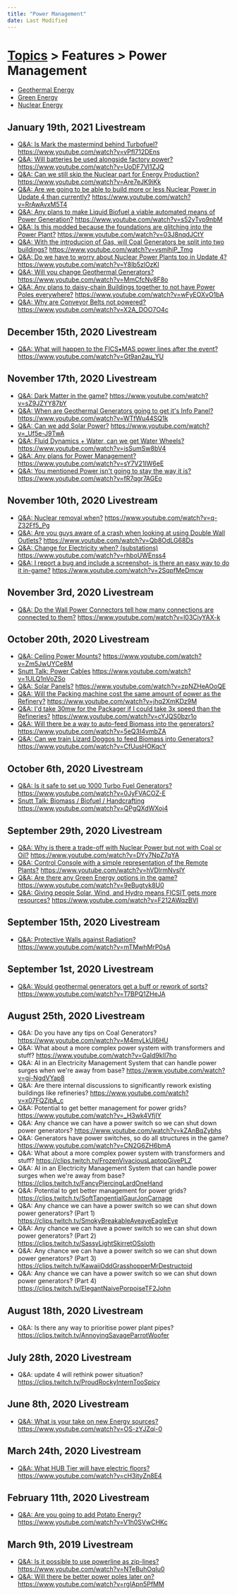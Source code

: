 ```yaml
---
title: "Power Management"
date: Last Modified
---
```

# [Topics](../../topics.md) > Features > Power Management
* [Geothermal Energy](../../topics/features/power-management/geothermal-energy.md)
* [Green Energy](../../topics/features/power-management/green-energy.md)
* [Nuclear Energy](../../topics/features/power-management/nuclear-energy.md)

## January 19th, 2021 Livestream
* [Q&A: Is Mark the mastermind behind Turbofuel?](../../transcriptions/yt-vPfI712DEns.md) https://www.youtube.com/watch?v=vPfI712DEns
* [Q&A: Will batteries be used alongside factory power?](../../transcriptions/yt-UoDF7Vl1ZJQ.md) https://www.youtube.com/watch?v=UoDF7Vl1ZJQ
* [Q&A: Can we still skip the Nuclear part for Energy Production?](../../transcriptions/yt-Are7eJK9iKk.md) https://www.youtube.com/watch?v=Are7eJK9iKk
* [Q&A: Are we going to be able to build more or less Nuclear Power in Update 4 than currently?](../../transcriptions/yt-RrAwAvxM5T4.md) https://www.youtube.com/watch?v=RrAwAvxM5T4
* [Q&A: Any plans to make Liquid Biofuel a viable automated means of Power Generation?](../../transcriptions/yt-s52yTvp9nbM.md) https://www.youtube.com/watch?v=s52yTvp9nbM
* [Q&A: Is this modded because the foundations are glitching into the Power Plant?](../../transcriptions/yt-03J8nqdJCtY.md) https://www.youtube.com/watch?v=03J8nqdJCtY
* [Q&A: With the introducion of Gas, will Coal Generators be split into two buildings?](../../transcriptions/yt-vsmihiP_Tmg.md) https://www.youtube.com/watch?v=vsmihiP_Tmg
* [Q&A: Do we have to worry about Nuclear Power Plants too in Update 4?](../../transcriptions/yt-Y8Ib5zlOzKI.md) https://www.youtube.com/watch?v=Y8Ib5zlOzKI
* [Q&A: Will you change Geothermal Generators?](../../transcriptions/yt-MmCfcNv8F8o.md) https://www.youtube.com/watch?v=MmCfcNv8F8o
* [Q&A: Any plans to daisy-chain Buildings together to not have Power Poles everywhere?](../../transcriptions/yt-wFyEOXvO1bA.md) https://www.youtube.com/watch?v=wFyEOXvO1bA
* [Q&A: Why are Conveyor Belts not powered?](../../transcriptions/yt-X2A_DOO7O4c.md) https://www.youtube.com/watch?v=X2A_DOO7O4c

## December 15th, 2020 Livestream
* [Q&A: What will happen to the FICS⁕MAS power lines after the event?](../../transcriptions/yt-Gt9an2au_YU.md) https://www.youtube.com/watch?v=Gt9an2au_YU

## November 17th, 2020 Livestream
* [Q&A: Dark Matter in the game?](../../transcriptions/yt-sZ9JZYY87bY.md) https://www.youtube.com/watch?v=sZ9JZYY87bY
* [Q&A: When are Geothermal Generators going to get it's Info Panel?](../../transcriptions/yt-WTfWu44SQ1k.md) https://www.youtube.com/watch?v=WTfWu44SQ1k
* [Q&A: Can we add Solar Power?](../../transcriptions/yt-_Uf5e-J9TwA.md) https://www.youtube.com/watch?v=_Uf5e-J9TwA
* [Q&A: Fluid Dynamics + Water, can we get Water Wheels?](../../transcriptions/yt-isSumSw8bV4.md) https://www.youtube.com/watch?v=isSumSw8bV4
* [Q&A: Any plans for Power Management?](../../transcriptions/yt-sY7V21IW6eE.md) https://www.youtube.com/watch?v=sY7V21IW6eE
* [Q&A: You mentioned Power isn't going to stay the way it is?](../../transcriptions/yt-fR7qgr7AGEo.md) https://www.youtube.com/watch?v=fR7qgr7AGEo

## November 10th, 2020 Livestream
* [Q&A: Nuclear removal when?](../../transcriptions/yt-q-Z32Ff5_Pg.md) https://www.youtube.com/watch?v=q-Z32Ff5_Pg
* [Q&A: Are you guys aware of a crash when looking at using Double Wall Outlets?](../../transcriptions/yt-Qb8OdLG68Ds.md) https://www.youtube.com/watch?v=Qb8OdLG68Ds
* [Q&A: Change for Electricity when? (substations)](../../transcriptions/yt-rhboUWEnss4.md) https://www.youtube.com/watch?v=rhboUWEnss4
* [Q&A: I report a bug and include a screenshot- is there an easy way to do it in-game?](../../transcriptions/yt-2SqpfMeDmcw.md) https://www.youtube.com/watch?v=2SqpfMeDmcw

## November 3rd, 2020 Livestream
* [Q&A: Do the Wall Power Connectors tell how many connections are connected to them?](../../transcriptions/yt-l03CiyYAX-k.md) https://www.youtube.com/watch?v=l03CiyYAX-k

## October 20th, 2020 Livestream
* [Q&A: Ceiling Power Mounts?](../../transcriptions/yt-Zm5JwUYCe8M.md) https://www.youtube.com/watch?v=Zm5JwUYCe8M
* [Snutt Talk: Power Cables](../../transcriptions/yt-1ULQ1nVoZSo.md) https://www.youtube.com/watch?v=1ULQ1nVoZSo
* [Q&A: Solar Panels?](../../transcriptions/yt-zpNZHeAOoQE.md) https://www.youtube.com/watch?v=zpNZHeAOoQE
* [Q&A: Will the Packing machine cost the same amount of power as the Refinery?](../../transcriptions/yt-jhq2XmKDz9M.md) https://www.youtube.com/watch?v=jhq2XmKDz9M
* [Q&A: I'd take 30mw for the Packager if I could take 3x speed than the Refineries?](../../transcriptions/yt-cYJQS0bzr1o.md) https://www.youtube.com/watch?v=cYJQS0bzr1o
* [Q&A: Will there be a way to auto-feed Biomass into the generators?](../../transcriptions/yt-5eQ3I4vmbZA.md) https://www.youtube.com/watch?v=5eQ3I4vmbZA
* [Q&A: Can we train Lizard Doggos to feed Biomass into Generators?](../../transcriptions/yt-CfUusHOKqcY.md) https://www.youtube.com/watch?v=CfUusHOKqcY

## October 6th, 2020 Livestream
* [Q&A: Is it safe to set up 1000 Turbo Fuel Generators?](../../transcriptions/yt-0JyFVACOZ-E.md) https://www.youtube.com/watch?v=0JyFVACOZ-E
* [Snutt Talk: Biomass / Biofuel / Handcrafting](../../transcriptions/yt-QPgQXdWXoj4.md) https://www.youtube.com/watch?v=QPgQXdWXoj4

## September 29th, 2020 Livestream
* [Q&A: Why is there a trade-off with Nuclear Power but not with Coal or Oil?](../../transcriptions/yt-DYy7NpZ7qYA.md) https://www.youtube.com/watch?v=DYy7NpZ7qYA
* [Q&A: Control Console with a simple representation of the Remote Plants?](../../transcriptions/yt-hVDlrmNvsIY.md) https://www.youtube.com/watch?v=hVDlrmNvsIY
* [Q&A: Are there any Green Energy options in the game?](../../transcriptions/yt-9eBugtyk8U0.md) https://www.youtube.com/watch?v=9eBugtyk8U0
* [Q&A: Giving people Solar, Wind, and Hydro means FICSIT gets more resources?](../../transcriptions/yt-F212AWqzBVI.md) https://www.youtube.com/watch?v=F212AWqzBVI

## September 15th, 2020 Livestream
* [Q&A: Protective Walls against Radiation?](../../transcriptions/yt-mTMwhMrP0sA.md) https://www.youtube.com/watch?v=mTMwhMrP0sA

## September 1st, 2020 Livestream
* [Q&A: Would geothermal generators get a buff or rework of sorts?](../../transcriptions/yt-T7BPQ1ZHeJA.md) https://www.youtube.com/watch?v=T7BPQ1ZHeJA

## August 25th, 2020 Livestream
* Q&A: Do you have any tips on Coal Generators? https://www.youtube.com/watch?v=M4myLkUI6HU
* Q&A: What about a more complex power system with transformers and stuff? https://www.youtube.com/watch?v=GaId9klI7ho
* Q&A: AI in an Electricity Management System that can handle power surges when we're away from base? https://www.youtube.com/watch?v=gj-NgdVYap8
* Q&A: Are there internal discussions to significantly rework existing buildings like refineries? https://www.youtube.com/watch?v=x07FQZjbA_c
* Q&A: Potential to get better management for power grids? https://www.youtube.com/watch?v=_H3wk4VfjIY
* Q&A: Any chance we can have a power switch so we can shut down power generators? https://www.youtube.com/watch?v=kZAnBqZybhs
* Q&A: Generators have power switches, so do all structures in the game? https://www.youtube.com/watch?v=CN2G6ZH6bmA
* Q&A: What about a more complex power system with transformers and stuff? https://clips.twitch.tv/FrozenVivaciousLaptopGivePLZ
* Q&A: AI in an Electricity Management System that can handle power surges when we're away from base? https://clips.twitch.tv/FancyPiercingLardOneHand
* Q&A: Potential to get better management for power grids? https://clips.twitch.tv/SoftTangentialGaurJonCarnage
* Q&A: Any chance we can have a power switch so we can shut down power generators? (Part 1) https://clips.twitch.tv/SmokyBreakableAyeayeEagleEye
* Q&A: Any chance we can have a power switch so we can shut down power generators? (Part 2) https://clips.twitch.tv/SassyLightSkirretOSsloth
* Q&A: Any chance we can have a power switch so we can shut down power generators? (Part 3) https://clips.twitch.tv/KawaiiOddGrasshopperMrDestructoid
* Q&A: Any chance we can have a power switch so we can shut down power generators? (Part 4) https://clips.twitch.tv/ElegantNaivePorpoiseTF2John

## August 18th, 2020 Livestream
* Q&A: Is there any way to prioritise power plant pipes? https://clips.twitch.tv/AnnoyingSavageParrotWoofer

## July 28th, 2020 Livestream
* Q&A: update 4 will rethink power situation? https://clips.twitch.tv/ProudRockyInternTooSpicy

## June 8th, 2020 Livestream
* [Q&A: What is your take on new Energy sources?](../../transcriptions/yt-OS-zYJZqi-0.md) https://www.youtube.com/watch?v=OS-zYJZqi-0

## March 24th, 2020 Livestream
* [Q&A: What HUB Tier will have electric floors?](../../transcriptions/yt-cH3ityZn8E4.md) https://www.youtube.com/watch?v=cH3ityZn8E4

## February 11th, 2020 Livestream
* [Q&A: Are you going to add Potato Energy?](../../transcriptions/yt-V1h0SVwCHKc.md) https://www.youtube.com/watch?v=V1h0SVwCHKc

## March 9th, 2019 Livestream
* [Q&A: Is it possible to use powerline as zip-lines?](../../transcriptions/yt-NTeBuhOqIu0.md) https://www.youtube.com/watch?v=NTeBuhOqIu0
* [Q&A: Will there be better power poles later on?](../../transcriptions/yt-rgIApn5PfMM.md) https://www.youtube.com/watch?v=rgIApn5PfMM
